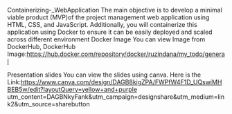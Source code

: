 Containerizing-_WebApplication
The main objective is to develop a minimal viable product (MVP)of the project management web application using HTML, CSS, and JavaScript. Additionally, you will containerize this application using Docker to ensure it can be easily deployed and scaled across different environment
Docker Image
You can view Image from DockerHub, DockerHub Image:https://hub.docker.com/repository/docker/ruzindana/my_todo/general

Presentation slides
You can view the slides using canva. Here is the Link:https://www.canva.com/design/DAGB8kigZPA/FWPfW4F1D_UQswiMHBEB5w/edit?layoutQuery=yellow+and+purple
utm_content=DAGBNkyFank&utm_campaign=designshare&utm_medium=link2&utm_source=sharebutton
